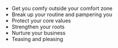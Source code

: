 - Get you comfy outside your comfort zone 
- Break up your routine and pampering you
- Protect your core values 
- Strengthen your roots
- Nurture your business
- Teasing and pleasing